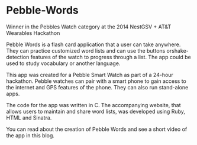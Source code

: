 Pebble-Words
============

Winner in the Pebbles Watch category at the 2014 NestGSV + AT&T Wearables Hackathon  

Pebble Words is a flash card application that a user can take anywhere. They can practice customized word lists and can use the buttons orshake-detection features of the watch to progress through a list. The app could be used to study vocabulary or another language.

This app was created for a Pebble Smart Watch as part of a 24-hour hackathon. Pebble watches can pair with a smart phone to gain access to the internet and GPS features of the phone. They can also run stand-alone apps.

The code for the app was written in C. The accompanying website, that allows users to maintain and share word lists, was developed using Ruby, HTML and Sinatra.

You can read about the creation of Pebble Words and see a short video of the app in this blog.
